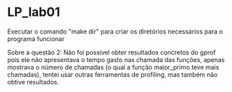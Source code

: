 # LP_lab01
Executar o comando "make dir" para criar os diretórios necessários para o programa funcionar

Sobre a questão 2: 
Não foi possível obter resultados concretos do gprof pois ele não apresentava o tempo gasto nas chamada das funções, apenas mostrava o número de chamadas (o qual a função maior_primo teve mais chamadas),
tentei usar outras ferramentas de profiling, mas também não obtive resultados.
